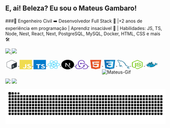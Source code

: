 ## E, ai! Beleza? Eu sou o Mateus Gambaro!
###🚧 Engenheiro Civil ➡️ Desenvolvedor Full Stack 🚀 |+2 anos de experiência em programação | Aprendiz insaciável 🧠 | Habilidades: JS, TS, Node, Nest, React, Next, PostgreSQL, MySQL, Docker, HTML, CSS e mais 🛠️
 <div>
  <a href="https://github.com/mateusgambaro">
  <img height="150em" src="https://github-readme-stats.vercel.app/api?username=mateusgambaro&show_icons=true&theme=tokyonight&include_all_commits=true&count_private=true"/>
  <img height="150em" src="https://github-readme-stats.vercel.app/api/top-langs/?username=mateusgambaro&layout=compact&langs_count=7&theme=tokyonight"/>
</div>
<div style="display: inline_block"><br>
 <img align="center" alt="BASH" height="30" width="40" src="https://raw.githubusercontent.com/devicons/devicon/master/icons/bash/bash-original.svg">
  <img align="center" alt="Js" height="30" width="40" src="https://raw.githubusercontent.com/devicons/devicon/master/icons/javascript/javascript-plain.svg">
 <img align="center" alt="Ts" height="30" width="40" src="https://raw.githubusercontent.com/devicons/devicon/master/icons/typescript/typescript-original.svg">
  <img align="center" alt="React" height="30" width="40" src="https://raw.githubusercontent.com/devicons/devicon/master/icons/react/react-original.svg">
  <img align="center" alt="Next" height="30" width="40" src="https://raw.githubusercontent.com/devicons/devicon/master/icons/nextjs/nextjs-original.svg">
  <img align="center" alt="REDUX" height="30" width="40" src="https://raw.githubusercontent.com/devicons/devicon/master/icons/redux/redux-original.svg">
  <img align="center" alt="HTML" height="30" width="40" src="https://raw.githubusercontent.com/devicons/devicon/master/icons/html5/html5-original.svg">
  <img align="center" alt="CSS" height="30" width="40" src="https://raw.githubusercontent.com/devicons/devicon/master/icons/css3/css3-original.svg">
 <img align="center" alt="MYSQL" height="30" width="40" src="https://raw.githubusercontent.com/devicons/devicon/master/icons/mysql/mysql-original.svg">
 <img align="center" alt="NODEJS" height="30" width="40" src="https://raw.githubusercontent.com/devicons/devicon/master/icons/nodejs/nodejs-original.svg">
 <img align="center" alt="DOCKER" height="30" width="40" src="https://raw.githubusercontent.com/devicons/devicon/master/icons/docker/docker-original.svg">
 

  <img align="right" alt="Mateus-Gif" width="200px" src="https://media.giphy.com/media/8gwgQZR82xB2o/giphy.gif">
</div>
  
  ##
 
<div> 
  <a href="https://instagram.com/mateusgambaro" target="_blank"><img src="https://img.shields.io/badge/-Instagram-%23E4405F?style=for-the-badge&logo=instagram&logoColor=white" target="_blank"></a>
  <a href="https://www.linkedin.com/in/mateusgambaro/" target="_blank"><img src="https://img.shields.io/badge/-LinkedIn-%230077B5?style=for-the-badge&logo=linkedin&logoColor=white" target="_blank"></a> 
 
  ![Snake animation](https://github.com/mateusgambaro/mateusgambaro/blob/output/github-contribution-grid-snake.svg)
 
</div>

